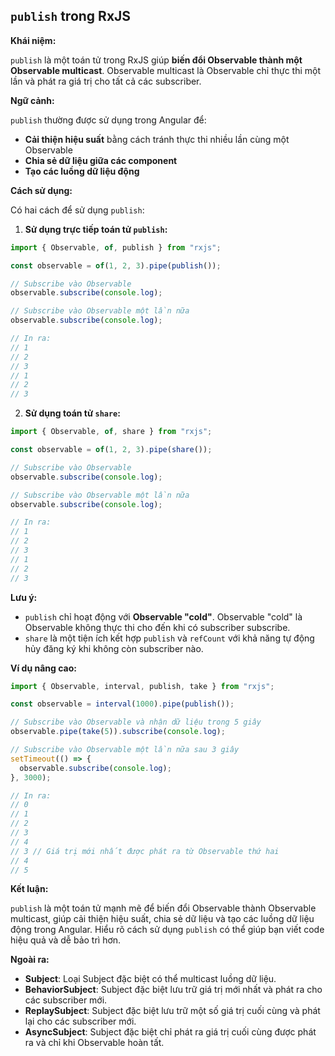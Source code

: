 ## `publish` trong RxJS

**Khái niệm:**

`publish` là một toán tử trong RxJS giúp **biến đổi Observable thành một Observable multicast**. Observable multicast là Observable chỉ thực thi một lần và phát ra giá trị cho tất cả các subscriber.

**Ngữ cảnh:**

`publish` thường được sử dụng trong Angular để:

- **Cải thiện hiệu suất** bằng cách tránh thực thi nhiều lần cùng một Observable
- **Chia sẻ dữ liệu giữa các component**
- **Tạo các luồng dữ liệu động**

**Cách sử dụng:**

Có hai cách để sử dụng `publish`:

1. **Sử dụng trực tiếp toán tử `publish`:**

```typescript
import { Observable, of, publish } from "rxjs";

const observable = of(1, 2, 3).pipe(publish());

// Subscribe vào Observable
observable.subscribe(console.log);

// Subscribe vào Observable một lần nữa
observable.subscribe(console.log);

// In ra:
// 1
// 2
// 3
// 1
// 2
// 3
```

2. **Sử dụng toán tử `share`:**

```typescript
import { Observable, of, share } from "rxjs";

const observable = of(1, 2, 3).pipe(share());

// Subscribe vào Observable
observable.subscribe(console.log);

// Subscribe vào Observable một lần nữa
observable.subscribe(console.log);

// In ra:
// 1
// 2
// 3
// 1
// 2
// 3
```

**Lưu ý:**

- `publish` chỉ hoạt động với **Observable "cold"**. Observable "cold" là Observable không thực thi cho đến khi có subscriber subscribe.
- `share` là một tiện ích kết hợp `publish` và `refCount` với khả năng tự động hủy đăng ký khi không còn subscriber nào.

**Ví dụ nâng cao:**

```typescript
import { Observable, interval, publish, take } from "rxjs";

const observable = interval(1000).pipe(publish());

// Subscribe vào Observable và nhận dữ liệu trong 5 giây
observable.pipe(take(5)).subscribe(console.log);

// Subscribe vào Observable một lần nữa sau 3 giây
setTimeout(() => {
  observable.subscribe(console.log);
}, 3000);

// In ra:
// 0
// 1
// 2
// 3
// 4
// 3 // Giá trị mới nhất được phát ra từ Observable thứ hai
// 4
// 5
```

**Kết luận:**

`publish` là một toán tử mạnh mẽ để biến đổi Observable thành Observable multicast, giúp cải thiện hiệu suất, chia sẻ dữ liệu và tạo các luồng dữ liệu động trong Angular. Hiểu rõ cách sử dụng `publish` có thể giúp bạn viết code hiệu quả và dễ bảo trì hơn.

**Ngoài ra:**

- **Subject**: Loại Subject đặc biệt có thể multicast luồng dữ liệu.
- **BehaviorSubject**: Subject đặc biệt lưu trữ giá trị mới nhất và phát ra cho các subscriber mới.
- **ReplaySubject**: Subject đặc biệt lưu trữ một số giá trị cuối cùng và phát lại cho các subscriber mới.
- **AsyncSubject**: Subject đặc biệt chỉ phát ra giá trị cuối cùng được phát ra và chỉ khi Observable hoàn tất.
